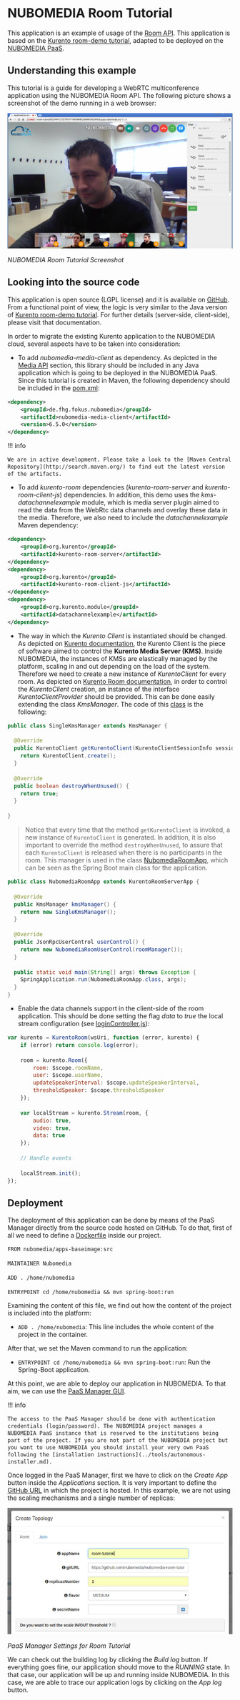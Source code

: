 # NUBOMEDIA Room Tutorial

This application is an example of usage of the [Room API](../api/room.md). This application is based on the [Kurento room-demo tutorial](http://doc-kurento-room.readthedocs.org/en/stable/room_demo_tutorial.html), adapted to be deployed on the [NUBOMEDIA PaaS](../paas/paas-introduction.md).

## Understanding this example

This tutorial is a guide for developing a WebRTC multiconference application using the NUBOMEDIA Room API. The following picture shows a screenshot of the demo running in a web browser:

![NUBOMEDIA Room Tutorial Screenshot: WebRTC multiconference](../img/nubomedia-room-running.png)

*NUBOMEDIA Room Tutorial Screenshot*

## Looking into the source code

This application is open source (LGPL license) and it is available on [GitHub](https://github.com/nubomedia/nubomedia-room-tutorial). From a functional point of view, the logic is very similar to the Java version of [Kurento room-demo tutorial](http://doc-kurento-room.readthedocs.org/en/stable/room_demo_tutorial.html). For further details (server-side, client-side), please visit that documentation.

In order to migrate the existing Kurento application to the NUBOMEDIA cloud, several aspects have to be taken into consideration:

- To add *nubomedia-media-client* as dependency. As depicted in the [Media API](../api/media.md) section, this library should be included in any Java application which is going to be deployed in the NUBOMEDIA PaaS. Since this tutorial is created in Maven, the following dependency should be included in the [pom.xml](https://github.com/nubomedia/nubomedia-magic-mirror/blob/master/pom.xml):

```xml
<dependency>
    <groupId>de.fhg.fokus.nubomedia</groupId>
    <artifactId>nubomedia-media-client</artifactId>
    <version>6.5.0</version>
</dependency>
```

!!! info

    We are in active development. Please take a look to the [Maven Central Repository](http://search.maven.org/) to find out the latest version of the artifacts.

- To add *kurento-room* dependencies (*kurento-room-server* and *kurento-room-client-js*) dependencies. In addition, this demo uses the *kms-datachannelexample* module, which is media server plugin aimed to read the data from the WebRtc data channels and overlay these data in the media. Therefore, we also need to include the *datachannelexample* Maven dependency:

```xml
<dependency>
	<groupId>org.kurento</groupId>
	<artifactId>kurento-room-server</artifactId>
</dependency>
<dependency>
	<groupId>org.kurento</groupId>
	<artifactId>kurento-room-client-js</artifactId>
</dependency>
<dependency>
	<groupId>org.kurento.module</groupId>
	<artifactId>datachannelexample</artifactId>
</dependency>
```

- The way in which the *Kurento Client* is instantiated should be changed. As depicted on [Kurento documentation](http://doc-kurento.readthedocs.org/en/stable/introducing_kurento.html#kurento-api-clients-and-protocol), the Kurento Client is the piece of software aimed to control the **Kurento Media Server (KMS)**. Inside NUBOMEDIA, the instances of KMSs are elastically managed by the platform, scaling in and out depending on the load of the system. Therefore we need to create a new instance of *KurentoClient* for every room. As depicted on [Kurento Room documentation](http://doc-kurento-room.readthedocs.org/en/stable/room_demo_tutorial.html), in order to control the *KurentoClient* creation, an instance of the interface *KurentoClientProvider* should be provided. This can be done easily extending the class *KmsManager*. The code of this [class](https://github.com/nubomedia/nubomedia-room-tutorial/blob/master/src/main/java/eu/nubomedia/tutorial/room/SingleKmsManager.java) is the following:

```java
public class SingleKmsManager extends KmsManager {

  @Override
  public KurentoClient getKurentoClient(KurentoClientSessionInfo sessionInfo) throws RoomException {
    return KurentoClient.create();
  }

  @Override
  public boolean destroyWhenUnused() {
    return true;
  }

}
```

> Notice that every time that the method `getKurentoClient` is invoked, a new instance of `KurentoClient` is generated. In addition, it is also important to override the method `destroyWhenUnused`, to assure that each `KurentoClient` is released when there is no participants in the room. This manager is used in the class [NubomediaRoomApp](https://github.com/nubomedia/nubomedia-room-tutorial/blob/master/src/main/java/eu/nubomedia/tutorial/room/NubomediaRoomApp.java), which can be seen as the Spring Boot main class for the application.

```java
public class NubomediaRoomApp extends KurentoRoomServerApp {

  @Override
  public KmsManager kmsManager() {
    return new SingleKmsManager();
  }

  @Override
  public JsonRpcUserControl userControl() {
    return new NubomediaRoomUserControl(roomManager());
  }

  public static void main(String[] args) throws Exception {
    SpringApplication.run(NubomediaRoomApp.class, args);
  }
}
```

- Enable the data channels support in the client-side of the room application. This should be done setting the flag *data* to *true* the local stream configuration (see [loginController.js](https://github.com/nubomedia/nubomedia-room-tutorial/blob/master/src/main/resources/static/angular/login/loginController.js)):

```javascript
var kurento = KurentoRoom(wsUri, function (error, kurento) {
	if (error) return console.log(error);

	room = kurento.Room({
		room: $scope.roomName,
		user: $scope.userName,
		updateSpeakerInterval: $scope.updateSpeakerInterval,
		thresholdSpeaker: $scope.thresholdSpeaker
	});

	var localStream = kurento.Stream(room, {
		audio: true,
		video: true,
		data: true
	});

	// Handle events

	localStream.init();
});
```

## Deployment

The deployment of this application can be done by means of the PaaS Manager directly from the source code hosted on GitHub. To do that, first of all we need to define a [Dockerfile](https://github.com/nubomedia/nubomedia-room-tutorial/blob/master/Dockerfile) inside our project. 

```
FROM nubomedia/apps-baseimage:src

MAINTAINER Nubomedia

ADD . /home/nubomedia

ENTRYPOINT cd /home/nubomedia && mvn spring-boot:run
```

Examining the content of this file, we find out how the content of the project is included into the platform:

* `ADD . /home/nubomedia`: This line includes the whole content of the project in the container.

After that, we set the Maven command to run the application:

* `ENTRYPOINT cd /home/nubomedia && mvn spring-boot:run`: Run the Spring-Boot application.


At this point, we are able to deploy our application in NUBOMEDIA. To that aim, we can use the [PaaS Manager GUI](../paas/paas-api.md).

!!! info

    The access to the PaaS Manager should be done with authentication credentials (login/password). The NUBOMEDIA project manages a NUBOMEDIA PaaS instance that is reserved to the institutions being part of the project. If you are not part of the NUBOMEDIA project but you want to use NUBOMEDIA you should install your very own PaaS following the [installation instructions](../tools/autonomous-installer.md).

Once logged in the PaaS Manager, first we have to click on the *Create App* button inside the *Applications* section. It is very important to define the [GitHub URL](https://github.com/nubomedia/nubomedia-room-tutorial) in which the project is hosted. In this example, we are not using the scaling mechanisms and a single number of replicas:

![PaaS Manager Settings for Room Tutorial](../img/nubomedia-room-paas-manager.png)

*PaaS Manager Settings for Room Tutorial*

We can check out the building log by clicking the *Build log* button. If everything goes fine, our application should move to the *RUNNING* state. In that case, our application will be up and running inside NUBOMEDIA. In this case, we are able to trace our application logs by clicking on the *App log* button.
